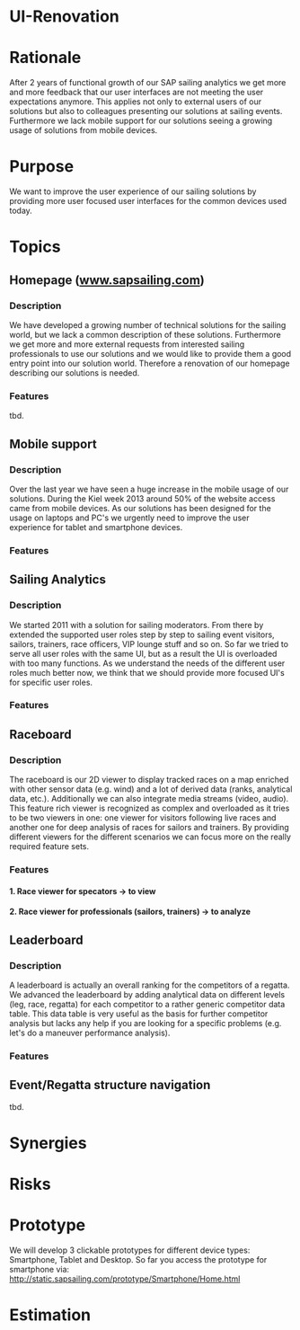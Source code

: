 # UI-Renovation

# Rationale
After 2 years of functional growth of our SAP sailing analytics we get more and more feedback that our user interfaces are not meeting the user expectations anymore. This applies not only to external users of our solutions but also to colleagues presenting our solutions at sailing events. Furthermore we lack mobile support for our solutions seeing a growing usage of solutions from mobile devices.

# Purpose
We want to improve the user experience of our sailing solutions by providing more user focused user interfaces for the common devices used today. 

# Topics
## Homepage (www.sapsailing.com)
### Description

We have developed a growing number of technical solutions for the sailing world, but we lack a common description of these solutions. Furthermore we get more and more external requests from interested sailing professionals to use our solutions and we would like to provide them a good entry point into our solution world. Therefore a renovation of our homepage describing our solutions is needed.

### Features
tbd.

## Mobile support
### Description
Over the last year we have seen a huge increase in the mobile usage of our solutions. During the Kiel week 2013 around 50% of the website access came from mobile devices. As our solutions has been designed for the usage on laptops and PC's we urgently need to improve the user experience for tablet and smartphone devices.

### Features

## Sailing Analytics

### Description
We started 2011 with a solution for sailing moderators. From there by extended the supported user roles step by step to sailing event visitors, sailors, trainers, race officers, VIP lounge stuff and so on. So far we tried to serve all user roles with the same UI, but as a result the UI is overloaded with too many functions. As we understand the needs of the different user roles much better now, we think that we should provide more focused UI's for specific user roles.

### Features
## Raceboard
### Description
The raceboard is our 2D viewer to display tracked races on a map enriched with other sensor data (e.g. wind) and a lot of derived data (ranks, analytical data, etc.). Additionally we can also integrate media streams (video, audio). This feature rich viewer is recognized as complex and overloaded as it tries to be two viewers in one: one viewer for visitors following live races and another one for deep analysis of races for sailors and trainers.
By providing different viewers for the different scenarios we can focus more on the really required feature sets.
### Features

#### 1. Race viewer for specators -> to view
#### 2. Race viewer for professionals (sailors, trainers) -> to analyze

## Leaderboard
### Description
A leaderboard is actually an overall ranking for the competitors of a regatta. We advanced the leaderboard by adding analytical data on different levels (leg, race, regatta) for each competitor to a rather generic competitor data table. This data table is very useful as the basis for further competitor analysis but lacks any help if you are looking for a specific problems (e.g. let's do a maneuver performance analysis).
### Features

## Event/Regatta structure navigation
tbd.

# Synergies

# Risks


# Prototype
We will develop 3 clickable prototypes for different device types: Smartphone, Tablet and Desktop. So far you access the prototype for smartphone via: http://static.sapsailing.com/prototype/Smartphone/Home.html

# Estimation
